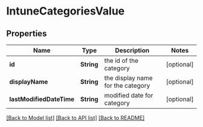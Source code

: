 # IntuneCategoriesValue

## Properties
Name | Type | Description | Notes
------------ | ------------- | ------------- | -------------
**id** | **String** | the id of the category | [optional] 
**displayName** | **String** | the display name for the category | [optional] 
**lastModifiedDateTime** | **String** | modified date for category | [optional] 

[[Back to Model list]](../README.md#documentation-for-models) [[Back to API list]](../README.md#documentation-for-api-endpoints) [[Back to README]](../README.md)


